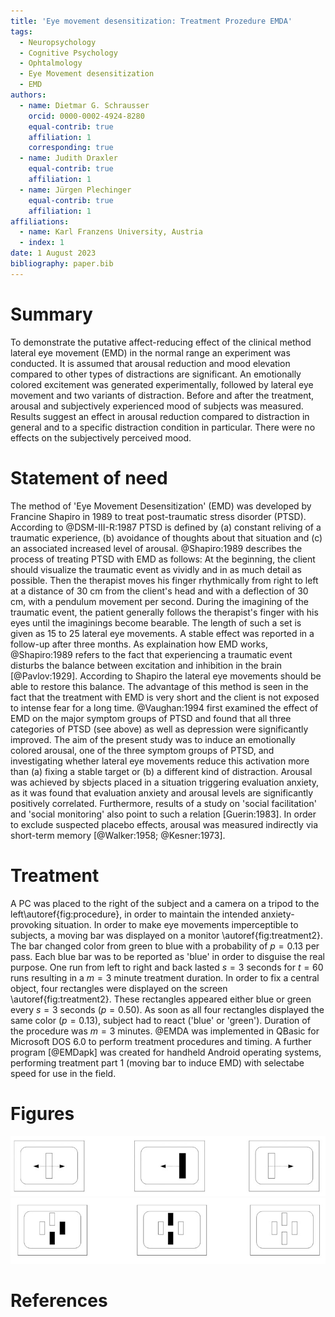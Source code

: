 ```yaml
---
title: 'Eye movement desensitization: Treatment Prozedure EMDA'
tags:
  - Neuropsychology
  - Cognitive Psychology
  - Ophtalmology
  - Eye Movement desensitization
  - EMD
authors:
  - name: Dietmar G. Schrausser
    orcid: 0000-0002-4924-8280
    equal-contrib: true
    affiliation: 1
    corresponding: true
  - name: Judith Draxler
    equal-contrib: true
    affiliation: 1
  - name: Jürgen Plechinger
    equal-contrib: true
    affiliation: 1
affiliations:
  - name: Karl Franzens University, Austria
  - index: 1
date: 1 August 2023
bibliography: paper.bib
---
```

# Summary
To demonstrate the putative affect-reducing effect of the clinical method lateral eye movement (EMD) in the normal range an experiment was conducted. It is assumed that arousal reduction and mood elevation compared to other types of distractions are significant. An emotionally colored excitement was generated experimentally, followed by lateral eye movement and two variants of distraction. Before and after the treatment, arousal and subjectively experienced mood of subjects was measured.
Results suggest an effect in arousal reduction compared to distraction in general and to a specific distraction condition in particular. There were no effects on the subjectively perceived mood.
# Statement of need
The method of 'Eye Movement Desensitization' (EMD) was developed by Francine Shapiro in 1989 to treat post-traumatic stress disorder (PTSD). According to @DSM-III-R:1987 PTSD is defined by (a) constant reliving of a traumatic experience, (b) avoidance of thoughts about that situation and (c) an associated increased level of arousal.
@Shapiro:1989 describes the process of treating PTSD with EMD as follows: At the beginning, the client should visualize the traumatic event as vividly and in as much detail as possible. Then the therapist moves his finger rhythmically from right to left at a distance of 30 cm from the client's head and with a deflection of 30 cm, with a pendulum movement per second. During the imagining of the traumatic event, the patient generally follows the therapist's finger with his eyes until the imaginings become bearable. The length of such a set is given as 15 to 25 lateral eye movements. A stable effect was reported in a follow-up after three months.
As explaination how EMD works, @Shapiro:1989 refers to the fact that experiencing a traumatic event disturbs the balance between excitation and inhibition in the brain [@Pavlov:1929]. According to Shapiro the lateral eye movements should be able to restore this balance. The advantage of this method is seen in the fact that the treatment with EMD is very short and the client is not exposed to intense fear for a long time.
 @Vaughan:1994 first examined the effect of EMD on the major symptom groups of PTSD and found that all three categories of PTSD (see above) as well as depression were significantly improved.
The aim of the present study was to induce an emotionally colored arousal, one of the three symptom groups of PTSD, and investigating whether lateral eye movements reduce this activation more than (a) fixing a stable target or (b) a different kind of distraction. Arousal was achieved by sbjects placed in a situation triggering evaluation anxiety, as it was found that evaluation anxiety and arousal levels are significantly positively correlated. Furthermore, results of a study on 'social facilitation' and 'social monitoring' also point to such a relation [Guerin:1983].
In order to exclude suspected placebo effects, arousal was measured indirectly via short-term memory [@Walker:1958; @Kesner:1973]. 
# Treatment
A PC was placed to the right of the subject and a camera on a tripod to the left\autoref{fig:procedure}, in order to maintain  the intended anxiety-provoking situation. 
In order to make eye movements imperceptible to subjects, a moving bar was displayed on a monitor \autoref{fig:treatment2}. The bar changed color from green to blue with a probability of $p=0.13$ per pass. Each blue bar was to be reported as 'blue' in order to disguise the real purpose. One run from left to right and back lasted $s=3$ seconds for $t=60$ runs resulting in a $m=3$ minute treatment duration.
In order to fix a central object, four rectangles were displayed on the screen \autoref{fig:treatment2}. These rectangles appeared either blue or green every $s=3$ seconds ($p=0.50%$). As soon as all four rectangles displayed the same color ($p=0.13$), subject had to react ('blue' or 'green'). Duration of the procedure was $m=3$ minutes. @EMDA was implemented in QBasic for Microsoft DOS 6.0 to perform treatment procedures and timing. A further program [@EMDapk] was created for handheld Android operating systems, performing treatment part 1 (moving bar to induce EMD) with selectabe speed for use in the field.
# Figures
![figure.\label{fig:treatment1}](figure2.jpg)
![figure.\label{fig:treatment2}](figure3.jpg)
# References

